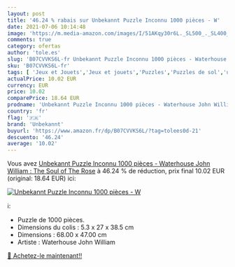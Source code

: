 ```yaml
---
layout: post
title: '46.24 % rabais sur Unbekannt Puzzle Inconnu 1000 pièces - W'
date: 2021-07-06 10:14:48
image: 'https://m.media-amazon.com/images/I/51AKqy30r6L._SL500_._SL400_.jpg'
comments: true
category: ofertas
author: 'tole.es'
slug: 'B07CVVKS6L-fr Unbekannt Puzzle Inconnu 1000 pièces - Waterhouse John...'
sku: 'B07CVVKS6L-fr'
tags: [ 'Jeux et Jouets','Jeux et jouets','Puzzles','Puzzles de sol','unbekannt', ]
actualPrice: 10.02 EUR
currency: EUR
price: 10.02
comparePrice: 18.64 EUR
prodname: 'Unbekannt Puzzle Inconnu 1000 pièces - Waterhouse John William : The Soul of The Rose'
country: 'fr'
flag: '🇫🇷'
brand: 'Unbekannt'
buyurl: 'https://www.amazon.fr/dp/B07CVVKS6L/?tag=tolees0d-21'
descuento: '46.24'
average: '10.02'
---
```


Vous avez [Unbekannt Puzzle Inconnu 1000 pièces - Waterhouse John William : The Soul of The Rose](https://www.amazon.fr/dp/B07CVVKS6L/?tag=tolees0d-21)  à  46.24 % de réduction, prix final  10.02 EUR (original: 18.64 EUR) ici:

[![Unbekannt Puzzle Inconnu 1000 pièces - W](https://m.media-amazon.com/images/I/51AKqy30r6L._SL500_._SL400_.jpg)](https://www.amazon.fr/dp/B07CVVKS6L/?tag=tolees0d-21)

ℹ️:

- Puzzle de 1000 pièces.
- Dimensions du colis : 5.3 x 27 x 38.5 cm
- Dimensions : 68.00 x 47.00 cm
- Artiste : Waterhouse John William

[🛒 Achetez-le maintenant!!](https://www.amazon.fr/dp/B07CVVKS6L/?tag=tolees0d-21)
